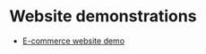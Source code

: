 # Website demonstrations

<ul>
  <li><a href='https://github.com/jspoh/ecommerce-demo'>E-commerce website demo</a></li>
</ul>
